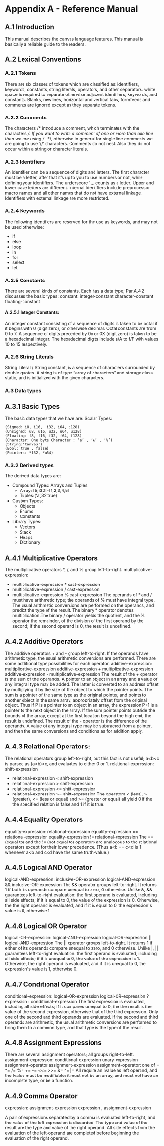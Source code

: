 # Appendix A - Reference Manual 

## A.1 Introduction
This manual describes the canvas language features. This manual is basically a reliable guide to the readers.

## A.2 Lexical Conventions
### A.2.1 Tokens
There are six classes of tokens which are classified as: identifiers, keywords, constants, string literals, operators, and other separators. white space is required to separate otherwise adjacent identifiers, keywords, and constants. Blanks, newlines, horizontal and vertical tabs, formfeeds and comments are ignored except as they separate tokens.

### A.2.2 Comments
The characters /* introduce a comment, which terminates with the characters */. If you want to write a comment of one or more than one line then we are using /*...*/, otherwise in general for single line comments we are going to use ‘//’ characters. Comments do not nest. Also they do not
occur within a string or character literals.

### A.2.3 Identifiers
An identifier can be a sequence of digits and letters. The first character must be a letter, after that it’s up to you to use numbers or not, while defining your identifiers. The underscore ‘ _’ counts as a letter. Upper and lower case letters are different. Internal identifiers include preprocessor macro
names and all other names that do not have external linkage. Identifiers with external linkage are more restricted.

### A.2.4 Keywords
The following identifiers are reserved for the use as keywords, and may not be used otherwise:
* if
* else
* loop
* in
* for
* select
* let
### A.2.5 Constants
There are several kinds of constants. Each has a data type; Par.A.4.2 discusses the basic types:
constant:
integer-constant
character-constant
floating-constant

#### A.2.5.1 Integer Constants:
 An integer constant consisting of a sequence of digits is taken to be octal if it begins with 0 (digit zero), or otherwise decimal. Octal constants are from 0 to 7. A sequence of digits preceded by 0x or 0X (digit zero) is taken to be a hexadecimal integer. The hexadecimal digits include a/A to f/F with values 10 to 15 respectively.

### A.2.6 String Literals

String Literal / String constant, is a sequence of characters surrounded by double quotes. A string is of type “array of characters” and storage class static, and is initialized with the given characters.

### A.3 Data types
## A.3.1 Basic Types

The basic data types that we have are: 
Scalar Types:
```
(Signed: i8, i16,  i32, i64, i128) 
(Unsigned: u8, u16, u32, u64, u128)
(Floating: f8, f16, f32, f64, f128)
(Character: One byte Character : ‘a’ , ‘A’ , ‘%’)
(String:'Canvas')
(Bool: true , false)
(Pointers: *f32, *u64)  
```
### A.3.2 Derived types
The derived data types are:
* Compound Types: Arrays and Tuples
	* Array: [5;i32]=[1,2,3,4,5]
	* Tuples:(‘a’,32,true)
 * Custom Types: 
	* Objects
	* Enums
	* Constants
* Library Types:
	* Vectors
	* Stack
	* Heaps
	* Dictionary

## A.4.1 Multiplicative Operators
The multiplicative operators *, /, and % group left-to-right.
multiplicative-expression:
* multiplicative-expression * cast-expression
* multiplicative-expression / cast-expression
* multiplicative-expression % cast-expression
The operands of * and / must have arithmetic type; the operands of % must have integral type.
The usual arithmetic conversions are performed on the operands, and predict the type of the
result.
The binary * operator denotes multiplication.The binary / operator yields the quotient, and the % operator the remainder, of the division of
the first operand by the second; if the second operand is 0, the result is undefined.

## A.4.2 Additive Operators
The additive operators + and - group left-to-right. If the operands have arithmetic type, the
usual arithmetic conversions are performed. There are some additional type possibilities for
each operator.
additive-expression:
multiplicative-expression
additive-expression + multiplicative-expression
additive-expression - multiplicative-expression
The result of the + operator is the sum of the operands. A pointer to an object in an array and a
value of any integral type may be added. The latter is converted to an address offset by
multiplying it by the size of the object to which the pointer points. The sum is a pointer of the
same type as the original pointer, and points to another object in the same array, appropriately
offset from the original object. Thus if P is a pointer to an object in an array, the expression
P+1 is a pointer to the next object in the array. If the sum pointer points outside the bounds of
the array, except at the first location beyond the high end, the result is undefined.
The result of the - operator is the difference of the operands. A value of any integral type may
be subtracted from a pointer, and then the same conversions and conditions as for addition
apply.

## A.4.3 Relational Operators:
The relational operators group left-to-right, but this fact is not useful; a<b<c is parsed as
(a<b)<c, and evaluates to either 0 or 1.
relational-expression:
shift-expression
* relational-expression < shift-expression
* relational-expression > shift-expression
* relational-expression <= shift-expression
* relational-expression >= shift-expression
The operators < (less), > (greater), <= (less or equal) and >= (greater or equal) all yield 0 if the
the specified relation is false and 1 if it is true.
## A.4.4 Equality Operators
equality-expression:
relational-expression
equality-expression == relational-expression
equality-expression != relational-expression
The == (equal to) and the != (not equal to) operators are analogous to the relational operators
except for their lower precedence. (Thus a<b == c<d is 1 whenever a<b and c<d have the
same truth-value.)
## A.4.5 Logical AND Operator
logical-AND-expression:
inclusive-OR-expression
logical-AND-expression && inclusive-OR-expression
The && operator groups left-to-right. It returns 1 if both its operands compare unequal to zero,
0 otherwise. Unlike &, && guarantees left-to-right evaluation: the first operand is evaluated,
including all side effects; if it is equal to 0, the value of the expression is 0. Otherwise, the
the right operand is evaluated, and if it is equal to 0, the expression's value is 0, otherwise 1.

## A.4.6 Logical OR Operator
logical-OR-expression:
logical-AND-expression
logical-OR-expression || logical-AND-expression
The || operator groups left-to-right. It returns 1 if either of its operands compare unequal to
zero, and 0 otherwise. Unlike |, || guarantees left-to-right evaluation: the first operand is
evaluated, including all side effects; if it is unequal to 0, the value of the expression is 1.
Otherwise, the right operand is evaluated, and if it is unequal to 0, the expression's value is 1,
otherwise 0.
## A.4.7 Conditional Operator
conditional-expression:
logical-OR-expression
logical-OR-expression ? expression : conditional-expression
The first expression is evaluated, including all side effects; if it compares unequal to 0, the
the result is the value of the second expression, otherwise that of the third expression. Only one of
the second and third operands are evaluated. If the second and third operands are arithmetic,
the usual arithmetic conversions are performed to bring them to a common type, and that type
is the type of the result.

## A.4.8 Assignment Expressions
There are several assignment operators; all groups right-to-left.
assignment-expression:
conditional-expression
unary-expression assignment-operator assignment-expression
assignment-operator: one of
= *= /= %= += -= <<= >>= &= ^= |=
All require an lvalue as left operand, and the lvalue must be modifiable: it must not be an
array, and must not have an incomplete type, or be a function.

## A.4.9 Comma Operator
expression:
assignment-expression
expression , assignment-expression

A pair of expressions separated by a comma is evaluated left-to-right, and the value of the left
expression is discarded. The type and value of the result are the type and value of the right
operand. All side effects from the evaluation of the left-operand are completed before
beginning the evaluation of the right operand.
